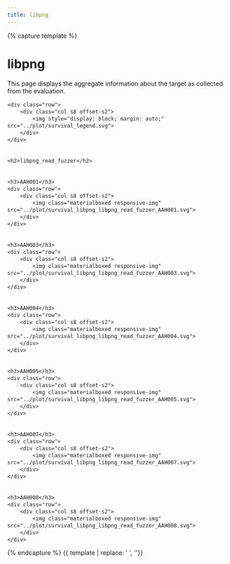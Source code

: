```yaml
---
title: libpng
---
```



{% capture template %}



<div class="section">
    <h1>libpng</h1>
    <p>
        This page displays the aggregate information about the target as collected from the evaluation.
    </p>

    <div class="row">
        <div class="col s8 offset-s2">
            <img style="display: block; margin: auto;" src="../plot/survival_legend.svg">
        </div>
    </div>

    
    <h2>libpng_read_fuzzer</h2>
    
        
    <h3>AAH001</h3>
    <div class="row">
        <div class="col s8 offset-s2">
            <img class="materialboxed responsive-img" src="../plot/survival_libpng_libpng_read_fuzzer_AAH001.svg">
        </div>
    </div>
    
        
    <h3>AAH003</h3>
    <div class="row">
        <div class="col s8 offset-s2">
            <img class="materialboxed responsive-img" src="../plot/survival_libpng_libpng_read_fuzzer_AAH003.svg">
        </div>
    </div>
    
        
    <h3>AAH004</h3>
    <div class="row">
        <div class="col s8 offset-s2">
            <img class="materialboxed responsive-img" src="../plot/survival_libpng_libpng_read_fuzzer_AAH004.svg">
        </div>
    </div>
    
        
    <h3>AAH005</h3>
    <div class="row">
        <div class="col s8 offset-s2">
            <img class="materialboxed responsive-img" src="../plot/survival_libpng_libpng_read_fuzzer_AAH005.svg">
        </div>
    </div>
    
        
    <h3>AAH007</h3>
    <div class="row">
        <div class="col s8 offset-s2">
            <img class="materialboxed responsive-img" src="../plot/survival_libpng_libpng_read_fuzzer_AAH007.svg">
        </div>
    </div>
    
        
    <h3>AAH008</h3>
    <div class="row">
        <div class="col s8 offset-s2">
            <img class="materialboxed responsive-img" src="../plot/survival_libpng_libpng_read_fuzzer_AAH008.svg">
        </div>
    </div>
    

</div>



{% endcapture %}
{{ template | replace: '    ', ''}}
